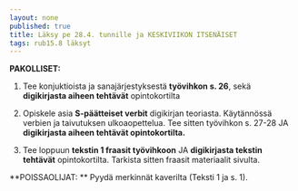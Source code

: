 ```yaml
---
layout: none
published: true
title: Läksy pe 28.4. tunnille ja KESKIVIIKON ITSENÄISET
tags: rub15.8 läksyt
---
```

**PAKOLLISET:**

1. Tee konjuktioista ja sanajärjestyksestä **työvihkon s. 26**, sekä **digikirjasta aiheen tehtävät** opintokortilta

2. Opiskele asia **S-päätteiset verbit** digikirjan teoriasta. Käytännössä verbien ja taivutuksen ulkoaopettelua. Tee sitten työvihkon s. 27-28 JA **digikirjasta aiheen tehtävät opintokortilta.**

3. Tee loppuun **tekstin 1 fraasit työvihkoon** JA **digikirjasta tekstin tehtävät** opintokortilta. Tarkista sitten fraasit materiaalit sivulta.

**POISSAOLIJAT:
**
Pyydä merkinnät kaverilta (Teksti 1 ja s. 1).

